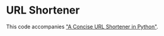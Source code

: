 # URL Shortener

This code accompanies ["A Concise URL Shortener in Python"](http://aguo.us/writings/url-shortener.html).
